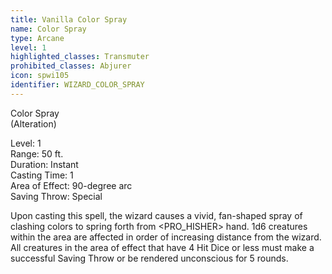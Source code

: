 ```yaml
---
title: Vanilla Color Spray
name: Color Spray
type: Arcane
level: 1
highlighted_classes: Transmuter
prohibited_classes: Abjurer
icon: spwi105
identifier: WIZARD_COLOR_SPRAY
---
```

Color Spray  
(Alteration)  
  
Level: 1  
Range: 50 ft.  
Duration: Instant  
Casting Time: 1  
Area of Effect: 90-degree arc  
Saving Throw: Special  
  
Upon casting this spell, the wizard causes a vivid, fan-shaped spray of clashing colors to spring forth from &lt;PRO_HISHER&gt; hand. 1d6 creatures within the area are affected in order of increasing distance from the wizard. All creatures in the area of effect that have 4 Hit Dice or less must make a successful Saving Throw or be rendered unconscious for 5 rounds.  
